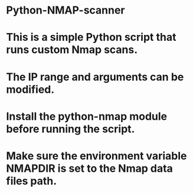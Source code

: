 # Python-NMAP-scanner
# This is a simple Python script that runs custom Nmap scans.
# The IP range and arguments can be modified.
# Install the python-nmap module before running the script.
# Make sure the environment variable NMAPDIR is set to the Nmap data files path.
